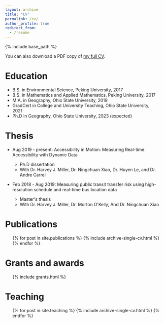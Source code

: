 ```yaml
---
layout: archive
title: "CV"
permalink: /cv/
author_profile: true
redirect_from:
  - /resume
---
```


{% include base_path %}

You can also download a PDF copy of [my full CV](/resume/Luyu_Liu_CV_20220825.pdf).


Education
======
* B.S. in Environmental Science, Peking University, 2017
* B.S. in Mathematics and Applied Mathematics, Peking University, 2017
* M.A. in Geography, Ohio State University, 2019
* GradCert in College and University Teaching, Ohio State University, 2021
* Ph.D in Geography, Ohio State University, 2023 (expected)


Thesis
======
* Aug 2019 - present:  Accessibility in Motion: Measuring Real-time Accessibility with Dynamic Data
  * Ph.D dissertation
  * With Dr. Harvey J. Miller, Dr. Ningchuan Xiao, Dr. Huyen Le, and Dr. Andre Carrel

* Feb 2018 - Aug 2019: Measuring public transit transfer risk using high-resolution schedule and real-time bus location data
  * Master's thesis
  * With Dr. Harvey J. Miller, Dr. Morton O'Kelly, And Dr. Ningchuan Xiao
  

Publications
======
  <ul>{% for post in site.publications %}
    {% include archive-single-cv.html %}
  {% endfor %}</ul>
  
Grants and awards
======
  <ul>
    {% include grants.html %}</ul>
  

Teaching
======
  <ul>{% for post in site.teaching %}
    {% include archive-single-cv.html %}
  {% endfor %}</ul>
  